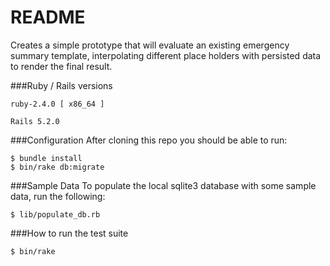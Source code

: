 # README

Creates a simple prototype that will evaluate an existing emergency summary template, interpolating different place holders with persisted data to render the final result.

###Ruby / Rails versions
```
ruby-2.4.0 [ x86_64 ]

Rails 5.2.0
```
###Configuration
After cloning this repo you should be able to run:
```
$ bundle install
$ bin/rake db:migrate
```
###Sample Data
To populate the local sqlite3 database with some sample data, run the following:
```
$ lib/populate_db.rb
```

###How to run the test suite

```
$ bin/rake
```
